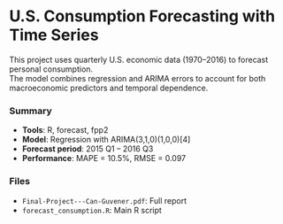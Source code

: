 # U.S. Consumption Forecasting with Time Series

This project uses quarterly U.S. economic data (1970–2016) to forecast personal consumption.  
The model combines regression and ARIMA errors to account for both macroeconomic predictors and temporal dependence.

### Summary
- **Tools**: R, forecast, fpp2
- **Model**: Regression with ARIMA(3,1,0)(1,0,0)[4]
- **Forecast period**: 2015 Q1 – 2016 Q3
- **Performance**: MAPE = 10.5%, RMSE = 0.097

### Files
- `Final-Project---Can-Guvener.pdf`: Full report
- `forecast_consumption.R`: Main R script
